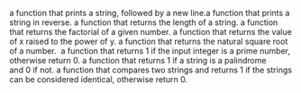 a function that prints a string, followed by a new line.a function that prints a string in reverse.
a function that returns the length of a string.
a function that returns the factorial of a given number.
a function that returns the value of x raised to the power of y.
a function that returns the natural square root of a number.
 a function that returns 1 if the input integer is a prime number, otherwise return 0.
a function that returns 1 if a string is a palindrome and 0 if not.
a function that compares two strings and returns 1 if the strings can be considered identical, otherwise return 0.
